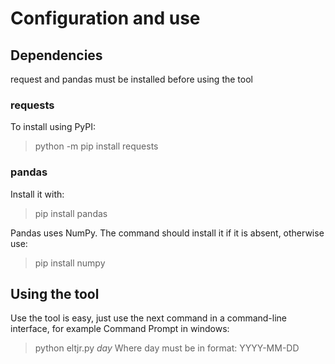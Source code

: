 # Configuration and use

## Dependencies
request and pandas must be installed before using the tool

### requests
To install using PyPI:
> python -m pip install requests

### pandas
Install it with:
> pip install pandas

Pandas uses NumPy. The command should install it if it is absent, otherwise use:
> pip install numpy

## Using the tool
Use the tool is easy, just use the next command in a command-line interface, for example Command Prompt in windows:
> python eltjr.py *day*
Where day must be in format: YYYY-MM-DD

